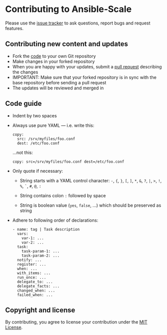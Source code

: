 Contributing to Ansible-Scale
=============================

Please use the [issue tracker](https://github.com/acch/ansible-scale/issues) to ask questions, report bugs and request features.

Contributing new content and updates
------------------------------------

- Fork the [code](https://github.com/acch/ansible-scale) to your own Git repository
- Make changes in your forked repository
- When you are happy with your updates, submit a [pull request](https://github.com/acch/ansible-scale/pulls) describing the changes
- IMPORTANT: Make sure that your forked repository is in sync with the base repository before sending a pull request
- The updates will be reviewed and merged in

Code guide
----------

- Indent by two spaces

- Always use pure YAML &mdash; i.e. write this:

  ```
  copy:
    src: /srv/myfiles/foo.conf
    dest: /etc/foo.conf
  ```

  ...not this:

  ```
  copy: src=/srv/myfiles/foo.conf dest=/etc/foo.conf
  ```

- Only quote if necessary:

  * String starts with a YAML control character: `-`, `{`, `}`, `[`, `]`, `*`, `&`, `?`, `|`, `>`, `!`, `%`, <code>&#96;</code>, `#`, `@`, `:`

  * String contains colon `:` followed by space

  * String is boolean value (`yes`, `false`, ...) which should be preserved as string

- Adhere to following order of declarations:

  ```
  - name: tag | Task description
    vars:
      var-1: ...
      var-2: ...
    task:
      task-param-1: ...
      task-param-2: ...
    notify: ...
    register: ...
    when: ...
    with_items: ...
    run_once: ...
    delegate_to: ...
    delegate_facts: ...
    changed_when: ...
    failed_when: ...
  ```

Copyright and license
---------------------

By contributing, you agree to license your contribution under the [MIT License](LICENSE).
